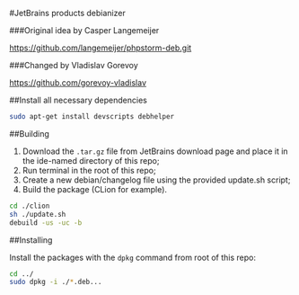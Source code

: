 #JetBrains products debianizer

###Original idea by Casper Langemeijer

<https://github.com/langemeijer/phpstorm-deb.git>

###Changed by Vladislav Gorevoy

<https://github.com/gorevoy-vladislav>

##Install all necessary dependencies

```sh
sudo apt-get install devscripts debhelper
```

##Building

1)   Download the `.tar.gz` file from JetBrains download page and place it in
the ide-named directory of this repo;
2)   Run terminal in the root of this repo;
3)   Create a new debian/changelog file using the provided update.sh script;
4)   Build the package (CLion for example).

```sh
cd ./clion
sh ./update.sh
debuild -us -uc -b
```

##Installing

Install the packages with the `dpkg` command from root of this repo:

```sh
cd ../
sudo dpkg -i ./*.deb...
```
